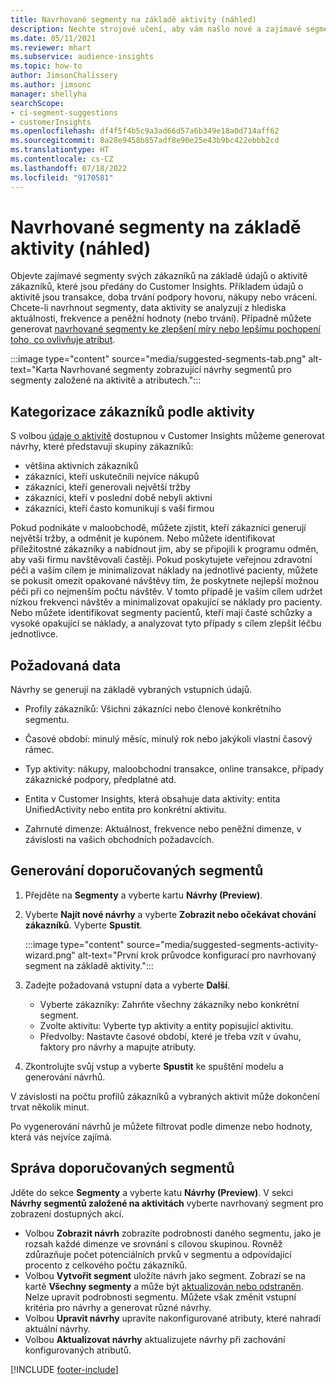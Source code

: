 ```yaml
---
title: Navrhované segmenty na základě aktivity (náhled)
description: Nechte strojové učení, aby vám našlo nové a zajímavé segmenty založené na aktivitě zákazníků.
ms.date: 05/11/2021
ms.reviewer: mhart
ms.subservice: audience-insights
ms.topic: how-to
author: JimsonChalissery
ms.author: jimsonc
manager: shellyha
searchScope:
- ci-segment-suggestions
- customerInsights
ms.openlocfilehash: df4f5f4b5c9a3ad66d57a6b349e18a0d714aff62
ms.sourcegitcommit: 8a28e9458b857adf8e90e25e43b9bc422ebbb2cd
ms.translationtype: HT
ms.contentlocale: cs-CZ
ms.lasthandoff: 07/18/2022
ms.locfileid: "9170581"
---
```

# <a name="suggested-segments-based-on-activity-preview"></a>Navrhované segmenty na základě aktivity (náhled)

Objevte zajímavé segmenty svých zákazníků na základě údajů o aktivitě zákazníků, které jsou předány do Customer Insights. Příkladem údajů o aktivitě jsou transakce, doba trvání podpory hovoru, nákupy nebo vrácení. Chcete-li navrhnout segmenty, data aktivity se analyzují z hlediska aktuálnosti, frekvence a peněžní hodnoty (nebo trvání). Případně můžete generovat [navrhované segmenty ke zlepšení míry nebo lepšímu pochopení toho, co ovlivňuje atribut](suggested-segments.md).

:::image type="content" source="media/suggested-segments-tab.png" alt-text="Karta Navrhované segmenty zobrazující návrhy segmentů pro segmenty založené na aktivitě a atributech.":::

## <a name="categorize-customers-by-activity"></a>Kategorizace zákazníků podle aktivity

S volbou [údaje o aktivitě](activities.md) dostupnou v Customer Insights můžeme generovat návrhy, které představují skupiny zákazníků:

- většina aktivních zákazníků 
- zákazníci, kteří uskutečnili nejvíce nákupů 
- zákazníci, kteří generovali největší tržby 
- zákazníci, kteří v poslední době nebyli aktivní 
- zákazníci, kteří často komunikují s vaší firmou  

Pokud podnikáte v maloobchodě, můžete zjistit, kteří zákazníci generují největší tržby, a odměnit je kupónem. Nebo můžete identifikovat příležitostné zákazníky a nabídnout jim, aby se připojili k programu odměn, aby vaši firmu navštěvovali častěji.
Pokud poskytujete veřejnou zdravotní péči a vaším cílem je minimalizovat náklady na jednotlivé pacienty, můžete se pokusit omezit opakované návštěvy tím, že poskytnete nejlepší možnou péči při co nejmenším počtu návštěv. V tomto případě je vaším cílem udržet nízkou frekvenci návštěv a minimalizovat opakující se náklady pro pacienty. Nebo můžete identifikovat segmenty pacientů, kteří mají časté schůzky a vysoké opakující se náklady, a analyzovat tyto případy s cílem zlepšit léčbu jednotlivce.

## <a name="required-data"></a>Požadovaná data

Návrhy se generují na základě vybraných vstupních údajů.

- Profily zákazníků: Všichni zákazníci nebo členové konkrétního segmentu.

- Časové období: minulý měsíc, minulý rok nebo jakýkoli vlastní časový rámec.

- Typ aktivity: nákupy, maloobchodní transakce, online transakce, případy zákaznické podpory, předplatné atd.  

- Entita v Customer Insights, která obsahuje data aktivity: entita UnifiedActivity nebo entita pro konkrétní aktivitu.

- Zahrnuté dimenze: Aktuálnost, frekvence nebo peněžní dimenze, v závislosti na vašich obchodních požadavcích.

## <a name="generate-suggested-segments"></a>Generování doporučovaných segmentů

1. Přejděte na **Segmenty** a vyberte kartu **Návrhy (Preview)**.

1. Vyberte **Najít nové návrhy** a vyberte **Zobrazit nebo očekávat chování zákazníků**. Vyberte **Spustit**.

   :::image type="content" source="media/suggested-segments-activity-wizard.png" alt-text="První krok průvodce konfigurací pro navrhovaný segment na základě aktivity.":::

1. Zadejte požadovaná vstupní data a vyberte **Další**.

   - Vyberte zákazníky: Zahrňte všechny zákazníky nebo konkrétní segment.
   - Zvolte aktivitu: Vyberte typ aktivity a entity popisující aktivitu.
   - Předvolby: Nastavte časové období, které je třeba vzít v úvahu, faktory pro návrhy a mapujte atributy.

1. Zkontrolujte svůj vstup a vyberte **Spustit** ke spuštění modelu a generování návrhů.

V závislosti na počtu profilů zákazníků a vybraných aktivit může dokončení trvat několik minut.

Po vygenerování návrhů je můžete filtrovat podle dimenze nebo hodnoty, která vás nejvíce zajímá.

## <a name="manage-suggested-segments"></a>Správa doporučovaných segmentů

Jděte do sekce **Segmenty** a vyberte katu **Návrhy (Preview)**. V sekci **Návrhy segmentů založené na aktivitách** vyberte navrhovaný segment pro zobrazení dostupných akcí.

- Volbou **Zobrazit návrh** zobrazíte podrobnosti daného segmentu, jako je rozsah každé dimenze ve srovnání s cílovou skupinou. Rovněž zdůrazňuje počet potenciálních prvků v segmentu a odpovídající procento z celkového počtu zákazníků.
- Volbou **Vytvořit segment** uložíte návrh jako segment. Zobrazí se na kartě **Všechny segmenty** a může být [aktualizován nebo odstraněn](segments.md). Nelze upravit podrobnosti segmentu. Můžete však změnit vstupní kritéria pro návrhy a generovat různé návrhy.
- Volbou **Upravit návrhy** upravíte nakonfigurované atributy, které nahradí aktuální návrhy.
- Volbou **Aktualizovat návrhy** aktualizujete návrhy při zachování konfigurovaných atributů.

[!INCLUDE [footer-include](includes/footer-banner.md)]
